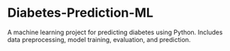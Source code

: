 # Diabetes-Prediction-ML
A machine learning project for predicting diabetes using Python. Includes data preprocessing, model training, evaluation, and prediction.
